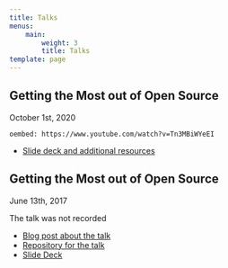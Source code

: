 ```yaml
---
title: Talks
menus:
    main:
        weight: 3
        title: Talks
template: page
---
```


## Getting the Most out of Open Source

<time datetime="2020-10-01">October 1st, 2020</time>

`oembed: https://www.youtube.com/watch?v=Tn3MBiWYeEI`

-   [Slide deck and additional resources](https://www.digitalocean.com/community/tech_talks/getting-the-most-out-of-open-source)

## Getting the Most out of Open Source

<time datetime="2017-06-15">June 13th, 2017</time>

The talk was not recorded

-   [Blog post about the talk](/posts/my-talk-on-react-storybook-at-the-js-montreal-meetup-2598)
-   [Repository for the talk](https://github.com/nickytonline/js-montreal-storybook-talk-2017-06-130)
-   [Slide Deck](https://storybookslides.iamdeveloper.com/#/?_k=a89mml)
